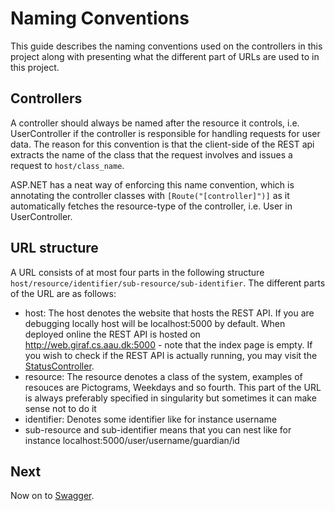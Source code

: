 # Naming Conventions

This guide describes the naming conventions used on the controllers in this project along with presenting what the different part of URLs are used to in this project.

## Controllers

A controller should always be named after the resource it controls, i.e. UserController if the controller is responsible for handling requests for user data.
The reason for this convention is that the client-side of the REST api extracts the name of the class that the request involves and issues a request to ```host/class_name```.

ASP.NET has a neat way of enforcing this name convention, which is annotating the controller classes with ```[Route("[controller]")]``` as it automatically fetches the resource-type of the controller, i.e. User in UserController.

## URL structure

A URL consists of at most four parts in the following structure ```host/resource/identifier/sub-resource/sub-identifier```. The different parts of the URL are as follows:

- host: The host denotes the website that hosts the REST API. If you are debugging locally host will be localhost:5000 by default. When deployed online the REST API is hosted on http://web.giraf.cs.aau.dk:5000 - note that the index page is empty. If you wish to check if the REST API is actually running, you may visit the [StatusController](http://web.giraf.cs.aau.dk:5000/status).
- resource: The resource denotes a class of the system, examples of resouces are Pictograms, Weekdays and so fourth. This part of the URL is always preferably specified in singularity but sometimes it can make sense not to do it
- identifier: Denotes some identifier like for instance username
- sub-resource and sub-identifier means that you can nest like for instance localhost:5000/user/username/guardian/id

## Next

Now on to [Swagger](./Swagger.md).